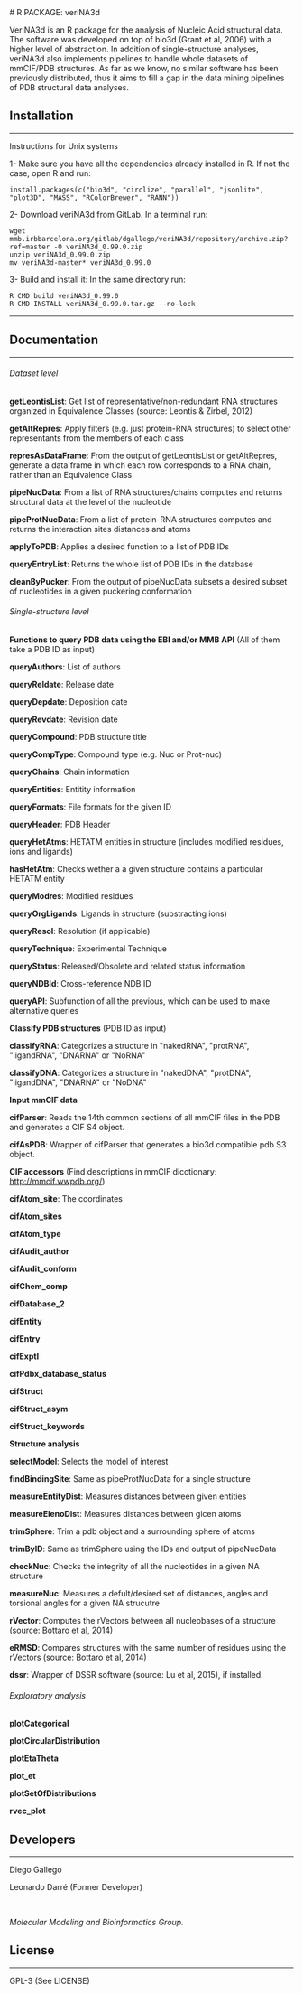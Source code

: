 <snippet>
  <content>
# R PACKAGE: veriNA3d

VeriNA3d is an R package for the analysis of Nucleic Acid structural data. The software was developed on top of bio3d (Grant et al, 2006) with a higher level of abstraction. In addition of single-structure analyses, veriNA3d also implements pipelines to handle whole datasets of mmCIF/PDB structures. As far as we know, no similar software has been previously distributed, thus it aims to fill a gap in the data mining pipelines of PDB structural data analyses.

## Installation
---------------

Instructions for Unix systems

1- Make sure you have all the dependencies already installed in R. If not the case, open R and run:
&nbsp;

    install.packages(c("bio3d", "circlize", "parallel", "jsonlite", "plot3D", "MASS", "RColorBrewer", "RANN"))

2- Download veriNA3d from GitLab. In a terminal run:
&nbsp;

    wget mmb.irbbarcelona.org/gitlab/dgallego/veriNA3d/repository/archive.zip?ref=master -O veriNA3d_0.99.0.zip
    unzip veriNA3d_0.99.0.zip
    mv veriNA3d-master* veriNA3d_0.99.0

3- Build and install it:
    In the same directory run:
&nbsp;

    R CMD build veriNA3d_0.99.0
    R CMD INSTALL veriNA3d_0.99.0.tar.gz --no-lock

----------------
## Documentation
----------------

###### Dataset level

__getLeontisList__: Get list of representative/non-redundant RNA structures organized in Equivalence Classes (source: Leontis & Zirbel, 2012)

__getAltRepres__: Apply filters (e.g. just protein-RNA structures) to select other representants from the members of each class

__represAsDataFrame__: From the output of getLeontisList or getAltRepres, generate a data.frame in which each row corresponds to a RNA chain, rather than an Equivalence Class

__pipeNucData__: From a list of RNA structures/chains computes and returns structural data at the level of the nucleotide

__pipeProtNucData__: From a list of protein-RNA structures computes and returns the interaction sites distances and atoms

__applyToPDB__: Applies a desired function to a list of PDB IDs

__queryEntryList__: Returns the whole list of PDB IDs in the database

__cleanByPucker__: From the output of pipeNucData subsets a desired subset of nucleotides in a given puckering conformation


###### Single-structure level

**Functions to query PDB data using the EBI and/or MMB API** (All of them take a PDB ID as input)

__queryAuthors__: List of authors

__queryReldate__: Release date

__queryDepdate__: Deposition date

__queryRevdate__: Revision date

__queryCompound__: PDB structure title

__queryCompType__: Compound type (e.g. Nuc or Prot-nuc)

__queryChains__: Chain information

__queryEntities__: Entitity information

__queryFormats__: File formats for the given ID

__queryHeader__: PDB Header

__queryHetAtms__: HETATM entities in structure (includes modified residues, ions and ligands)

__hasHetAtm__: Checks wether a a given structure contains a particular HETATM entity

__queryModres__: Modified residues

__queryOrgLigands__: Ligands in structure (substracting ions)

__queryResol__: Resolution (if applicable)

__queryTechnique__: Experimental Technique

__queryStatus__: Released/Obsolete and related status information

__queryNDBId__: Cross-reference NDB ID

__queryAPI__: Subfunction of all the previous, which can be used to make alternative queries

**Classify PDB structures** (PDB ID as input)

__classifyRNA__: Categorizes a structure in "nakedRNA", "protRNA", "ligandRNA", "DNARNA" or "NoRNA"

__classifyDNA__: Categorizes a structure in "nakedDNA", "protDNA", "ligandDNA", "DNARNA" or "NoDNA"

**Input mmCIF data**

__cifParser__: Reads the 14th common sections of all mmCIF files in the PDB and generates a CIF S4 object.

__cifAsPDB__: Wrapper of cifParser that generates a bio3d compatible pdb S3 object.

**CIF accessors** (Find descriptions in mmCIF dicctionary: http://mmcif.wwpdb.org/)

__cifAtom\_site__: The coordinates

__cifAtom\_sites__

__cifAtom\_type__

__cifAudit\_author__

__cifAudit\_conform__

__cifChem\_comp__

__cifDatabase\_2__

__cifEntity__

__cifEntry__

__cifExptl__

__cifPdbx\_database\_status__

__cifStruct__

__cifStruct\_asym__

__cifStruct\_keywords__

**Structure analysis**

__selectModel__: Selects the model of interest

__findBindingSite__: Same as pipeProtNucData for a single structure

__measureEntityDist__: Measures distances between given entities

__measureElenoDist__: Measures distances between gicen atoms

__trimSphere__: Trim a pdb object and a surrounding sphere of atoms

__trimByID__: Same as trimSphere using the IDs and output of pipeNucData

__checkNuc__: Checks the integrity of all the nucleotides in a given NA structure

__measureNuc__: Measures a defult/desired set of distances, angles and torsional angles for a given NA strucutre

__rVector__: Computes the rVectors between all nucleobases of a structure (source: Bottaro et al, 2014)

__eRMSD__: Compares structures with the same number of residues using the rVectors (source: Bottaro et al, 2014)

__dssr__: Wrapper of DSSR software (source: Lu et al, 2015), if installed.

###### Exploratory analysis

__plotCategorical__

__plotCircularDistribution__

__plotEtaTheta__

__plot\_et__

__plotSetOfDistributions__

__rvec\_plot__


## Developers
-------------

Diego Gallego

Leonardo Darré (Former Developer)
&nbsp;

&nbsp;

*Molecular Modeling and Bioinformatics Group.*


## License
----------

GPL-3 (See LICENSE)
